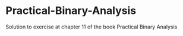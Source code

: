 # Practical-Binary-Analysis
Solution to exercise at chapter 11 of the book Practical Binary Analysis
